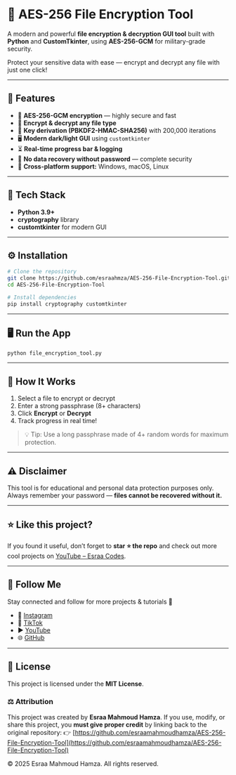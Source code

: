 # 🔐 AES-256 File Encryption Tool

A modern and powerful **file encryption & decryption GUI tool** built with **Python** and **CustomTkinter**, using **AES-256-GCM** for military-grade security.

Protect your sensitive data with ease — encrypt and decrypt any file with just one click!

---

## 🚀 Features

* 🧱 **AES-256-GCM encryption** — highly secure and fast
* 💾 **Encrypt & decrypt any file type**
* 🧠 **Key derivation (PBKDF2-HMAC-SHA256)** with 200,000 iterations
* 🖥️ **Modern dark/light GUI** using `customtkinter`
* ⏳ **Real-time progress bar & logging**
* 🔐 **No data recovery without password** — complete security
* 🧰 **Cross-platform support:** Windows, macOS, Linux

---

## 🧩 Tech Stack

* **Python 3.9+**
* **cryptography** library
* **customtkinter** for modern GUI

---

## ⚙️ Installation

```bash
# Clone the repository
git clone https://github.com/esraahmza/AES-256-File-Encryption-Tool.git
cd AES-256-File-Encryption-Tool

# Install dependencies
pip install cryptography customtkinter
```

---

## 🖥️ Run the App

```bash
python file_encryption_tool.py
```

---

## 🧠 How It Works

1. Select a file to encrypt or decrypt
2. Enter a strong passphrase (8+ characters)
3. Click **Encrypt** or **Decrypt**
4. Track progress in real time!

> 💡 Tip: Use a long passphrase made of 4+ random words for maximum protection.

---

## ⚠️ Disclaimer

This tool is for educational and personal data protection purposes only.
Always remember your password — **files cannot be recovered without it.**

---

## ⭐ Like this project?

If you found it useful, don’t forget to **star ⭐ the repo** and check out more cool projects on [YouTube – Esraa Codes](https://www.youtube.com/@EsraaCodes).

---

## 🔗 Follow Me
Stay connected and follow for more projects & tutorials 🚀  

- 📸 [Instagram](https://www.instagram.com/esraa_codes)  
- 🎵 [TikTok](https://www.tiktok.com/@esraa.codes)  
- ▶️ [YouTube](https://www.youtube.com/@EsraaCodes)  
- 🌐 [GitHub](https://github.com/esraamahmoudhamza)

---

## 🪪 License

This project is licensed under the **MIT License**.

### ⚖️ Attribution

This project was created by **Esraa Mahmoud Hamza**.
If you use, modify, or share this project, you **must give proper credit** by linking back to the original repository:
👉 [https://github.com/esraamahmoudhamza/AES-256-File-Encryption-Tool](https://github.com/esraamahmoudhamza/AES-256-File-Encryption-Tool)

© 2025 Esraa Mahmoud Hamza. All rights reserved.
  
